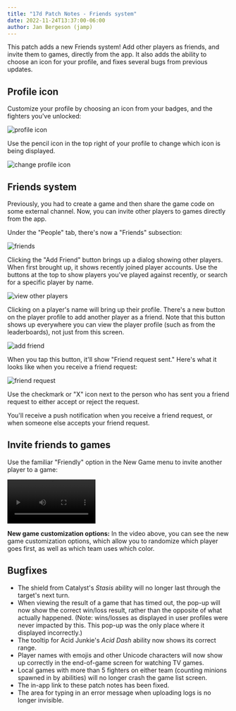 ```yaml
---
title: "17d Patch Notes - Friends system"
date: 2022-11-24T13:37:00-06:00
author: Jan Bergeson (jamp)
---
```


This patch adds a new Friends system! Add other players as friends, and invite them to games, directly from the app. It also adds the ability to choose an icon for your profile, and fixes several bugs from previous updates.

## Profile icon

Customize your profile by choosing an icon from your badges, and the fighters you've unlocked:

<div class="smallish-img">

![profile icon](/img/17d/profile-icon.png)

</div>

Use the pencil icon in the top right of your profile to change which icon is being displayed.

<div class="smallish-img">

![change profile icon](/img/17d/change-profile-icon.png)

</div>

## Friends system

Previously, you had to create a game and then share the game code on some external channel. Now, you can invite other players to games directly from the app.

Under the "People" tab, there's now a "Friends" subsection:

<div class="smallish-img">

![friends](/img/17d/1.png)

</div>

Clicking the "Add Friend" button brings up a dialog showing other players. When first brought up, it shows recently joined player accounts. Use the buttons at the top to show players you've played against recently, or search for a specific player by name.

<div class="smallish-img">

![view other players](/img/17d/2.png)

</div>

Clicking on a player's name will bring up their profile. There's a new button on the player profile to add another player as a friend. Note that this button shows up everywhere you can view the player profile (such as from the leaderboards), not just from this screen.

<div class="smallish-img">

![add friend](/img/17d/3.png)

</div>

When you tap this button, it'll show "Friend request sent." Here's what it looks like when you receive a friend request:

<div class="smallish-img">

![friend request](/img/17d/friend-request.png)

</div>

Use the checkmark or "X" icon next to the person who has sent you a friend request to either accept or reject the request.

You'll receive a push notification when you receive a friend request, or when someone else accepts your friend request.

## Invite friends to games

Use the familiar "Friendly" option in the New Game menu to invite another player to a game:

<video autoplay="true" controls="true" style="max-width: 200px" src="/img/17d/invite-to-game.mp4"></video>

**New game customization options:** In the video above, you can see the new game customization options, which allow you to randomize which player goes first, as well as which team uses which color.

## Bugfixes

- The shield from Catalyst's *Stasis* ability will no longer last through the target's next turn.
- When viewing the result of a game that has timed out, the pop-up will now show the correct win/loss result, rather than the opposite of what actually happened. (Note: wins/losses as displayed in user profiles were never impacted by this. This pop-up was the only place where it displayed incorrectly.)
- The tooltip for Acid Junkie's *Acid Dash* ability now shows its correct range.
- Player names with emojis and other Unicode characters will now show up correctly in the end-of-game screen for watching TV games.
- Local games with more than 5 fighters on either team (counting minions spawned in by abilities) will no longer crash the game list screen.
- The in-app link to these patch notes has been fixed.
- The area for typing in an error message when uploading logs is no longer invisible.
